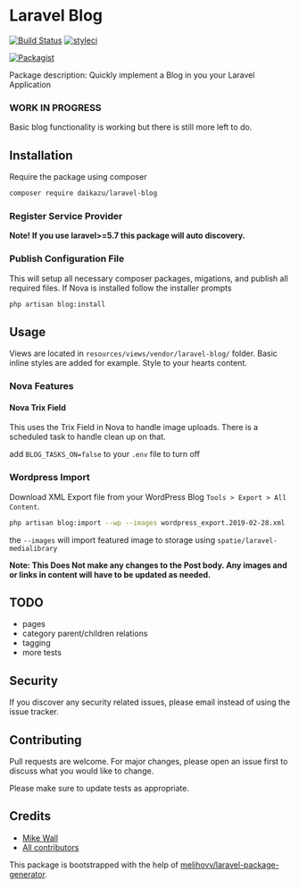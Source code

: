 # Laravel Blog

[![Build Status](https://travis-ci.org/Daikazu/laravel-blog.svg?branch=master)](https://travis-ci.org/Daikazu/laravel-blog)
[![styleci](https://styleci.io/repos/159544237/shield)](https://styleci.io/repos/159544237)
<!--[![Coverage Status](https://coveralls.io/repos/github/daikazu/laravel-blog/badge.svg?branch=master)](https://coveralls.io/github/daikazu/laravel-blog?branch=master)-->

[![Packagist](https://img.shields.io/packagist/v/daikazu/laravel-blog.svg)](https://packagist.org/packages/daikazu/laravel-blog)
<!--[![Packagist](https://poser.pugx.org/daikazu/laravel-blog/d/total.svg)](https://packagist.org/packages/daikazu/laravel-blog)-->
<!--[![Packagist](https://img.shields.io/packagist/l/daikazu/laravel-blog.svg)](https://packagist.org/packages/daikazu/laravel-blog)-->

Package description: Quickly implement a Blog in you your Laravel Application
<br>

### WORK IN PROGRESS

Basic blog functionality is working but there is still more left to do. 



## Installation

Require the package using composer
```bash
composer require daikazu/laravel-blog
```

### Register Service Provider

**Note! If you use laravel>=5.7 this package will auto discovery.**


### Publish Configuration File

This will setup all necessary composer packages, migations, and publish all required files. If Nova is installed follow the installer prompts

```bash
php artisan blog:install
```

## Usage

Views are located in `resources/views/vendor/laravel-blog/` folder. Basic inline styles are added for example. Style to your hearts content.


### Nova Features


#### Nova Trix Field
This uses the Trix Field in Nova to handle image uploads. There is a scheduled task to handle clean up on that.

add `BLOG_TASKS_ON=false` to your `.env` file to turn off



### Wordpress Import

Download XML Export file from your WordPress Blog `Tools > Export > All Content`.

```bash
php artisan blog:import --wp --images wordpress_export.2019-02-28.xml
```
the `--images` will import featured image to storage using `spatie/laravel-medialibrary`

**Note: This Does Not make any changes to the Post body. Any images and or links in content will have to be updated as needed.**


## TODO
- pages
- category parent/children relations
- tagging
- more tests



## Security

If you discover any security related issues, please email 
instead of using the issue tracker.



## Contributing
Pull requests are welcome. For major changes, please open an issue first to discuss what you would like to change.

Please make sure to update tests as appropriate.



## Credits

- [Mike Wall](https://github.com/daikazu)
- [All contributors](https://github.com/daikazu/laravel-blog/graphs/contributors)

This package is bootstrapped with the help of
[melihovv/laravel-package-generator](./LICENSE).
